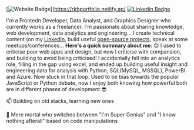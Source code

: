  [![Website Badge](https://img.shields.io/badge/-/rkbportfolio.netlify.app/-000000?style=for-the-badge&logo=Google-Chrome&logoColor=white&link=https://rkbportfolio.netlify.app)](https://rkbportfolio.netlify.ap/ [![Linkedin Badge](https://img.shields.io/badge/-rkbrandful-blue?style=for-the-badge&logo=Linkedin&logoColor=white&link=https://www.linkedin.com/in/rkbrandful)](https://www.linkedin.com/in/rkbrandful) 

I'm a Frontedn Developer, Data Analyst, and Graphics Designer who currently works as a freelancer. I'm passionate about sharing knowledge, web development, data analytics and engineering...
I create technical content (on my [LinkedIn](https://www.linkedin.com/in/rkbrandful/),  build useful [open-source projects](https://github.com/brandStunner), speak at some meetups/conferences...
**Here's a quick summary about me**:
😊 I used to criticise poor web apps and design, but now I criticise with compansion, and building to avoid being criticised! 
I accidentally fell into an analytics role, filling in the gap using excel, and ended up building useful insight and engineering data for analysis with Python, SQL(MySQL, MSSQL), PowerBI and Azure. Now stuck in that loop.
Used to be bias towards the popular JavaScript or Python debate, now I enjoy both knowing how powerful both are in different phases of development 😎

📫 Building on old stacks, learning new ones

💙 Mere mortal who switches between "I'm Super Genius" and "I know nothing afterall" based on code manipulations
